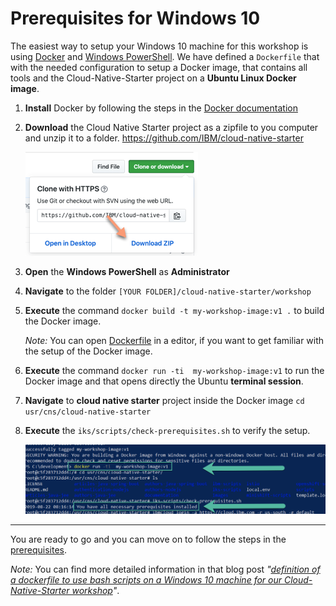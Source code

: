 # Prerequisites for Windows 10

The easiest way to setup your Windows 10 machine for this workshop is using [Docker](https://www.docker.com/) and [Windows PowerShell](https://docs.microsoft.com/en-us/windows-server/administration/windows-commands/powershell).
We have defined a ```Dockerfile``` that with the needed configuration to setup a Docker image, that contains all tools and the Cloud-Native-Starter project on a **Ubuntu Linux Docker image**.

1. **Install** Docker by following the steps in the [Docker documentation](https://docs.docker.com/docker-for-windows/install/)


2. **Download** the Cloud Native Starter project as a zipfile to you computer and unzip it to a folder.
   https://github.com/IBM/cloud-native-starter

   ![image](images/windows-setup-01.png)

3. **Open** the **Windows PowerShell** as **Administrator**

4. **Navigate** to the folder ```[YOUR FOLDER]/cloud-native-starter/workshop```

5. **Execute** the command ```docker build -t my-workshop-image:v1 .``` to build the Docker image. 

    _Note:_ You can open [Dockerfile](./Dockerfile) in a editor, if you want to get familiar with the setup of the Docker image.

6. **Execute** the command ```docker run -ti  my-workshop-image:v1``` to run the Docker image and that opens directly the Ubuntu **terminal session**.

7. **Navigate** to **cloud native starter** project inside the Docker image
    ```cd usr/cns/cloud-native-starter```

8. **Execute** the ```iks/scripts/check-prerequisites.sh``` to verify the setup.

    ![image](images/windows-setup-02.png)

---

You are ready to go and you can move on to follow the steps in the [prerequisites](00-prerequisites.md).

_Note:_ You can find more detailed information in that blog post _"[definition of a dockerfile to use bash scripts on a Windows 10 machine for our Cloud-Native-Starter workshop](https://suedbroecker.net/2019/08/27/definition-of-a-dockerfile-to-use-bash-scripts-on-a-windows-10-machine-for-our-cloud-native-starter-workshop/)"_.







